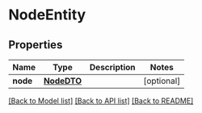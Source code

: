 # NodeEntity

## Properties
Name | Type | Description | Notes
------------ | ------------- | ------------- | -------------
**node** | [**NodeDTO**](NodeDTO.md) |  | [optional] 

[[Back to Model list]](../nifiDocs.md#documentation-for-models) [[Back to API list]](../nifiDocs.md#documentation-for-api-endpoints) [[Back to README]](../nifiDocs.md)


